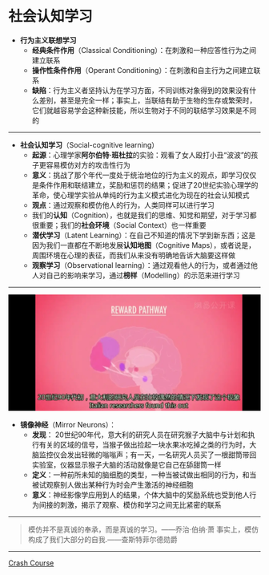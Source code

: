 # 社会认知学习
* **行为主义联想学习**
  * **经典条件作用**（Classical Conditioning）：在刺激和一种应答性行为之间建立联系
  * **操作性条件作用**（Operant Conditioning）：在刺激和自主行为之间建立联系
  * **缺陷**：行为主义者坚持认为在学习方面，不同训练对象得到的效果没有什么差别，甚至是完全一样；事实上，当联结有助于生物的生存或繁荣时，它们就越容易学会这种新技能，所以生物对于不同的联结学习效果是不同的
---
* **社会认知学习**（Social-cognitive learning）
  * **起源**：心理学家**阿尔伯特·班杜拉**的实验：观看了女人殴打小丑“波波”的孩子更容易模仿对方的攻击性行为
  * **意义**：挑战了那个年代一度处于统治地位的行为主义的观点，即学习仅仅是条件作用和联结建立，奖励和惩罚的结果；促进了20世纪实验心理学的革命，使心理学实验从单纯的行为主义模式进化为现在的社会认知模式
  * **观点**：通过观察和模仿他人的行为，人类同样可以进行学习
  * 我们的**认知**（Cognition），也就是我们的思维、知觉和期望，对于学习都很重要；我们的**社会环境**（Social Context）也一样重要
  * **潜伏学习**（Latent Learning）：在自己不知道的情况下学到新东西；这是因为我们一直都在不断地发展**认知地图**（Cognitive Maps），或者说是，周围环境在心理的表征，而我们从来没有明确地告诉大脑要这样做
  *  **观察学习**（Observational learning）：通过观看他人的行为，或者通过他人对自己的影响来学习，通过**榜样**（Modelling）的示范来进行学习
---
![](images/RewardPathway.png)
* **镜像神经**（Mirror Neurons）： 
  * **发现**： 20世纪90年代，意大利的研究人员在研究猴子大脑中与计划和执行有关的区域的信号，当猴子做出捡起一块水果冰吃掉之类的行为时，大脑监控仪会发出轻微的嗡嗡声；有一天，一名研究人员买了一根甜筒带回实验室，仪器显示猴子大脑的活动就像是它自己在舔甜筒一样
  * **定义**：一种前所未知的脑细胞的类型，一种当被试做出相同的行为，和当被试观察别人做出某种行为时会产生激活的神经细胞
  * **意义**：神经影像学应用到人的结果，个体大脑中的奖励系统也受到他人行为间接的刺激，揭示了观察、模仿和学习之间无比紧密的联系
---
>模仿并不是真诚的奉承，而是真诚的学习。——乔治·伯纳·萧
>事实上，模仿构成了我们大部分的自我.——查斯特菲尔德勋爵
---
[Crash Course](https://www.bilibili.com/video/BV1Ax411N75Q?p=13)